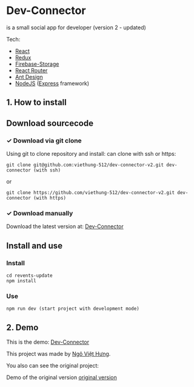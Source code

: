 # Dev-Connector 

is a small social app for developer (version 2 - updated)

Tech:
 - [React](https://reactjs.org/)
 - [Redux](https://redux.js.org/)
 - [Firebase-Storage](https://firebase.google.com/)
 - [React Router](https://reacttraining.com/react-router/web/guides/quick-start)
 - [Ant Design](https://ant.design/)
 - [NodeJS](https://nodejs.org/en/) ([Express](https://expressjs.com/) framework)

## 1. How to install

## Download sourcecode
### ✓ Download via git clone 
Using git to clone repository and install: can clone with ssh or https:

```
git clone git@github.com:viethung-512/dev-connector-v2.git dev-connector (with ssh)
```
or
```
git clone https://github.com/viethung-512/dev-connector-v2.git dev-connector (with https)
```

### ✓ Download manually
Download the latest version at: [Dev-Connector](https://github.com/viethung-512/dev-connector-v2)

## Install and use
### Install
```
cd revents-update
npm install
```

### Use
```
npm run dev (start project with development mode)
```
## 2. Demo
This is the demo: [Dev-Connector](https://secure-beyond-57876.herokuapp.com/)

This project was made by [Ngô Việt Hưng](https://github.com/viethung-512).

You also can see the original project:

Demo of the original version [original version](https://arcane-river-93842.herokuapp.com/)
